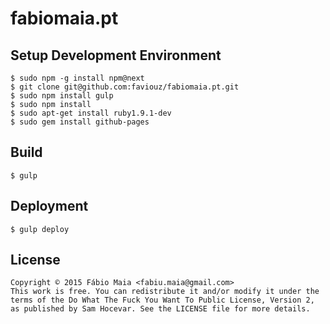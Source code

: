 # fabiomaia.pt

## Setup Development Environment

```
$ sudo npm -g install npm@next
$ git clone git@github.com:faviouz/fabiomaia.pt.git
$ sudo npm install gulp
$ sudo npm install
$ sudo apt-get install ruby1.9.1-dev
$ sudo gem install github-pages
```

## Build

```
$ gulp
```

## Deployment

```
$ gulp deploy
```

## License

```
Copyright © 2015 Fábio Maia <fabiu.maia@gmail.com>
This work is free. You can redistribute it and/or modify it under the
terms of the Do What The Fuck You Want To Public License, Version 2,
as published by Sam Hocevar. See the LICENSE file for more details.
```
